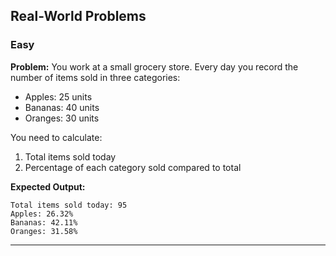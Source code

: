 ## Real-World Problems

### Easy

**Problem:**
You work at a small grocery store. Every day you record the number of items sold in three categories:

* Apples: 25 units
* Bananas: 40 units
* Oranges: 30 units

You need to calculate:

1. Total items sold today
2. Percentage of each category sold compared to total

**Expected Output:**

```
Total items sold today: 95
Apples: 26.32%
Bananas: 42.11%
Oranges: 31.58%
```

---
